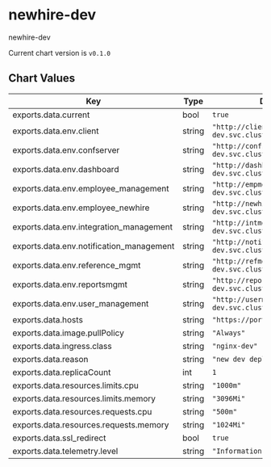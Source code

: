 newhire-dev
===========
newhire-dev

Current chart version is `v0.1.0`





## Chart Values

| Key | Type | Default | Description |
|-----|------|---------|-------------|
| exports.data.current | bool | `true` |  |
| exports.data.env.client | string | `"http://client.backend-dev.svc.cluster.local:8802"` |  |
| exports.data.env.confserver | string | `"http://confserver.backend-dev.svc.cluster.local:4000"` |  |
| exports.data.env.dashboard | string | `"http://dashboard.backend-dev.svc.cluster.local:8808"` |  |
| exports.data.env.employee_management | string | `"http://empmgmt.backend-dev.svc.cluster.local:8803"` |  |
| exports.data.env.employee_newhire | string | `"http://newhire.backend-dev.svc.cluster.local:8806"` |  |
| exports.data.env.integration_management | string | `"http://intmgmt.backend-dev.svc.cluster.local:8810"` |  |
| exports.data.env.notification_management | string | `"http://notifymgmt.backend-dev.svc.cluster.local:8807"` |  |
| exports.data.env.reference_mgmt | string | `"http://refmgmt.backend-dev.svc.cluster.local:8804"` |  |
| exports.data.env.reportsmgmt | string | `"http://reportsmgmt.backend-dev.svc.cluster.local:8812"` |  |
| exports.data.env.user_management | string | `"http://usermgmt.backend-dev.svc.cluster.local:8801"` |  |
| exports.data.hosts | string | `"https://portaldev.mybbsi.com"` |  |
| exports.data.image.pullPolicy | string | `"Always"` |  |
| exports.data.ingress.class | string | `"nginx-dev"` |  |
| exports.data.reason | string | `"new dev deploy"` |  |
| exports.data.replicaCount | int | `1` |  |
| exports.data.resources.limits.cpu | string | `"1000m"` |  |
| exports.data.resources.limits.memory | string | `"3096Mi"` |  |
| exports.data.resources.requests.cpu | string | `"500m"` |  |
| exports.data.resources.requests.memory | string | `"1024Mi"` |  |
| exports.data.ssl_redirect | bool | `true` |  |
| exports.data.telemetry.level | string | `"Information"` |  |
